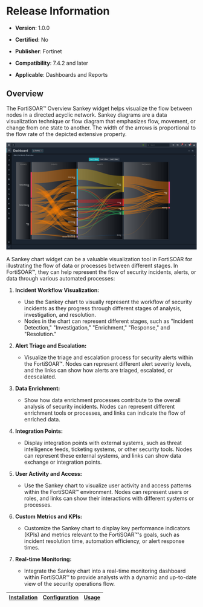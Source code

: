 # Release Information

- **Version**: 1.0.0

- **Certified**: No

- **Publisher**: Fortinet  

- **Compatibility**: 7.4.2 and later

- **Applicable**: Dashboards and Reports

## Overview

The FortiSOAR&trade; Overview Sankey widget helps visualize the flow between nodes in a directed acyclic network. Sankey diagrams are a data visualization technique or flow diagram that emphasizes flow, movement, or change from one state to another. The width of the arrows is proportional to the flow rate of the depicted extensive property.

![A dashboard with a Sankey chart](./docs/res/sankey-with-custom-data.png)

A Sankey chart widget can be a valuable visualization tool in FortiSOAR for illustrating the flow of data or processes between different stages. In FortiSOAR&trade;, they can help represent the flow of security incidents, alerts, or data through various automated processes:

1. **Incident Workflow Visualization:**
   - Use the Sankey chart to visually represent the workflow of security incidents as they progress through different stages of analysis, investigation, and resolution.
   - Nodes in the chart can represent different stages, such as "Incident Detection," "Investigation," "Enrichment," "Response," and "Resolution."

2. **Alert Triage and Escalation:**
   - Visualize the triage and escalation process for security alerts within the FortiSOAR&trade;. Nodes can represent different alert severity levels, and the links can show how alerts are triaged, escalated, or deescalated.

4. **Data Enrichment:**
   - Show how data enrichment processes contribute to the overall analysis of security incidents. Nodes can represent different enrichment tools or processes, and links can indicate the flow of enriched data.

5. **Integration Points:**
   - Display integration points with external systems, such as threat intelligence feeds, ticketing systems, or other security tools. Nodes can represent these external systems, and links can show data exchange or integration points.

6. **User Activity and Access:**
   - Use the Sankey chart to visualize user activity and access patterns within the FortiSOAR&trade; environment. Nodes can represent users or roles, and links can show their interactions with different systems or processes.

7. **Custom Metrics and KPIs:**
   - Customize the Sankey chart to display key performance indicators (KPIs) and metrics relevant to the FortiSOAR&trade;'s goals, such as incident resolution time, automation efficiency, or alert response times.

8. **Real-time Monitoring:**
   - Integrate the Sankey chart into a real-time monitoring dashboard within FortiSOAR&trade; to provide analysts with a dynamic and up-to-date view of the security operations flow.

| [Installation](./docs/setup.md#installation) | [Configuration](./docs/setup.md#configuration) | [Usage](./docs/usage.md) |
|----------------------------------------------|------------------------------------------------|--------------------------|
